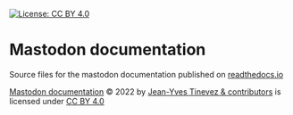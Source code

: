 [![License: CC BY 4.0](https://img.shields.io/badge/License-CC_BY_4.0-lightgrey.svg)](https://creativecommons.org/licenses/by/4.0/)

# Mastodon documentation

Source files for the mastodon documentation published on [readthedocs.io](https://mastodon.readthedocs.io/)

[Mastodon documentation](https://mastodon.readthedocs.io/) © 2022 by [Jean-Yves Tinevez & contributors](https://github.com/mastodon-sc/mastodon-documentation/graphs/contributors) is licensed under [CC BY 4.0](https://creativecommons.org/licenses/by/4.0/)

